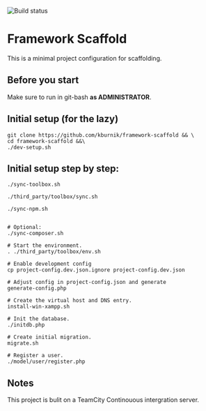 ![Build status](http://vps2.gridwaves.com:8111/app/rest/builds/buildType:(id:FrameworkScaffold_DevelopmentBuild)/statusIcon)

# Framework Scaffold

This is a minimal project configuration for scaffolding.

## Before you start

Make sure to run in git-bash **as ADMINISTRATOR**.

## Initial setup (for the lazy)

```
git clone https://github.com/kburnik/framework-scaffold && \
cd framework-scaffold &&\
./dev-setup.sh
```

## Initial setup step by step:

```
./sync-toolbox.sh

./third_party/toolbox/sync.sh

./sync-npm.sh


# Optional:
./sync-composer.sh

# Start the environment.
. ./third_party/toolbox/env.sh

# Enable development config
cp project-config.dev.json.ignore project-config.dev.json

# Adjust config in project-config.json and generate
generate-config.php

# Create the virtual host and DNS entry.
install-win-xampp.sh

# Init the database.
./initdb.php

# Create initial migration.
migrate.sh

# Register a user.
./model/user/register.php

```

## Notes

This project is bulit on a TeamCity Continouous intergration server.

